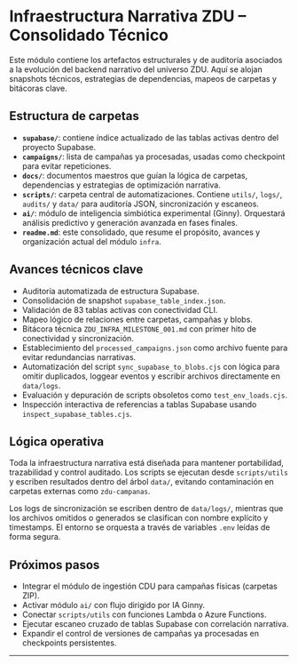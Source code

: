 
# Infraestructura Narrativa ZDU – Consolidado Técnico

Este módulo contiene los artefactos estructurales y de auditoría asociados a la evolución del backend narrativo del universo ZDU. Aquí se alojan snapshots técnicos, estrategias de dependencias, mapeos de carpetas y bitácoras clave.

## Estructura de carpetas

- **`supabase/`**: contiene índice actualizado de las tablas activas dentro del proyecto Supabase.
- **`campaigns/`**: lista de campañas ya procesadas, usadas como checkpoint para evitar repeticiones.
- **`docs/`**: documentos maestros que guían la lógica de carpetas, dependencias y estrategias de optimización narrativa.
- **`scripts/`**: carpeta central de automatizaciones. Contiene `utils/`, `logs/`, `audits/` y `data/` para auditoría JSON, sincronización y escaneos.
- **`ai/`**: módulo de inteligencia simbiótica experimental (Ginny). Orquestará análisis predictivo y generación avanzada en fases finales.
- **`readme.md`**: este consolidado, que resume el propósito, avances y organización actual del módulo `infra`.

## Avances técnicos clave

- Auditoría automatizada de estructura Supabase.
- Consolidación de snapshot `supabase_table_index.json`.
- Validación de 83 tablas activas con conectividad CLI.
- Mapeo lógico de relaciones entre carpetas, campañas y blobs.
- Bitácora técnica `ZDU_INFRA_MILESTONE_001.md` con primer hito de conectividad y sincronización.
- Establecimiento del `processed_campaigns.json` como archivo fuente para evitar redundancias narrativas.
- Automatización del script `sync_supabase_to_blobs.cjs` con lógica para omitir duplicados, loggear eventos y escribir archivos directamente en `data/logs`.
- Evaluación y depuración de scripts obsoletos como `test_env_loads.cjs`.
- Inspección interactiva de referencias a tablas Supabase usando `inspect_supabase_tables.cjs`.

## Lógica operativa

Toda la infraestructura narrativa está diseñada para mantener portabilidad, trazabilidad y control auditado. Los scripts se ejecutan desde `scripts/utils` y escriben resultados dentro del árbol `data/`, evitando contaminación en carpetas externas como `zdu-campanas`.

Los logs de sincronización se escriben dentro de `data/logs/`, mientras que los archivos omitidos o generados se clasifican con nombre explícito y timestamps. El entorno se orquesta a través de variables `.env` leídas de forma segura.

## Próximos pasos

- Integrar el módulo de ingestión CDU para campañas físicas (carpetas ZIP).
- Activar módulo `ai/` con flujo dirigido por IA Ginny.
- Conectar `scripts/utils` con funciones Lambda o Azure Functions.
- Ejecutar escaneo cruzado de tablas Supabase con correlación narrativa.
- Expandir el control de versiones de campañas ya procesadas en checkpoints persistentes.

---
